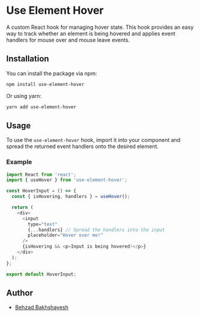# Use Element Hover

A custom React hook for managing hover state. This hook provides an easy way to track whether an element is being hovered and applies event handlers for mouse over and mouse leave events.

## Installation

You can install the package via npm:

```bash
npm install use-element-hover
```

Or using yarn:

```bash
yarn add use-element-hover
```

## Usage

To use the `use-element-hover` hook, import it into your component and spread the returned event handlers onto the desired element.

### Example

```javascript
import React from 'react';
import { useHover } from 'use-element-hover';

const HoverInput = () => {
  const { isHovering, handlers } = useHover();

  return (
    <div>
      <input 
        type="text" 
        {...handlers} // Spread the handlers into the input
        placeholder="Hover over me!" 
      />
      {isHovering && <p>Input is being hovered!</p>}
    </div>
  );
};

export default HoverInput;
```

## Author

- [Behzad Bakhshayesh](https://github.com/behzadbakhshayesh)
  

